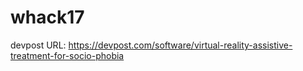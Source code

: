 # whack17
devpost URL: https://devpost.com/software/virtual-reality-assistive-treatment-for-socio-phobia
